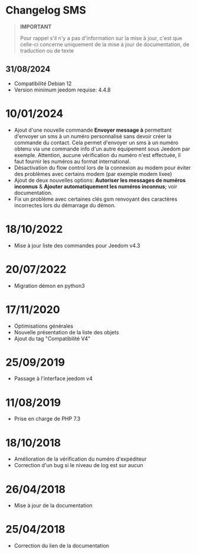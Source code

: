 # Changelog SMS

>**IMPORTANT**
>
>Pour rappel s'il n'y a pas d'information sur la mise à jour, c'est que celle-ci concerne uniquement de la mise à jour de documentation, de traduction ou de texte

## 31/08/2024

- Compatibilité Debian 12
- Version minimum jeedom requise: 4.4.8

# 10/01/2024

- Ajout d'une nouvelle commande **Envoyer message à** permettant d'envoyer un sms à un numéro personnalisé sans devoir créer la commande du contact. Cela permet d'envoyer un sms à un numéro obtenu via une commande info d'un autre équipement sous Jeedom par exemple. Attention, aucune vérification du numéro n'est effectuée, il faut fournir les numéros au format international.
- Désactivation du flow control lors de la connexion au modem pour éviter des problèmes avec certains modem (par exemple modem lixee)
- Ajout de deux nouvelles options: **Autoriser les messages de numéros inconnus** & **Ajouter automatiquement les numéros inconnus**; voir documentation.
- Fix un problème avec certaines clés gsm renvoyant des caractères incorrectes lors du démarrage du démon.

# 18/10/2022

- Mise à jour liste des commandes pour Jeedom v4.3

# 20/07/2022

- Migration démon en python3

# 17/11/2020

- Optimisations générales
- Nouvelle présentation de la liste des objets
- Ajout du tag "Compatibilité V4"

# 25/09/2019

- Passage à l'interface jeedom v4

# 11/08/2019

- Prise en charge de PHP 7.3

# 18/10/2018

- Amélioration de la vérification du numéro d'expéditeur
- Correction d'un bug si le niveau de log est sur aucun

# 26/04/2018

- Mise à jour de la documentation

# 25/04/2018

- Correction du lien de la documentation
